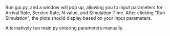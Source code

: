 Run gui.py, and a window will pop up, allowing you to input parameters for Arrival Rate, Service Rate, N value, and Simulation Time. After clicking "Run Simulation", the plots should display based on your input parameters.

Alternatively run main.py entering parameters manually.